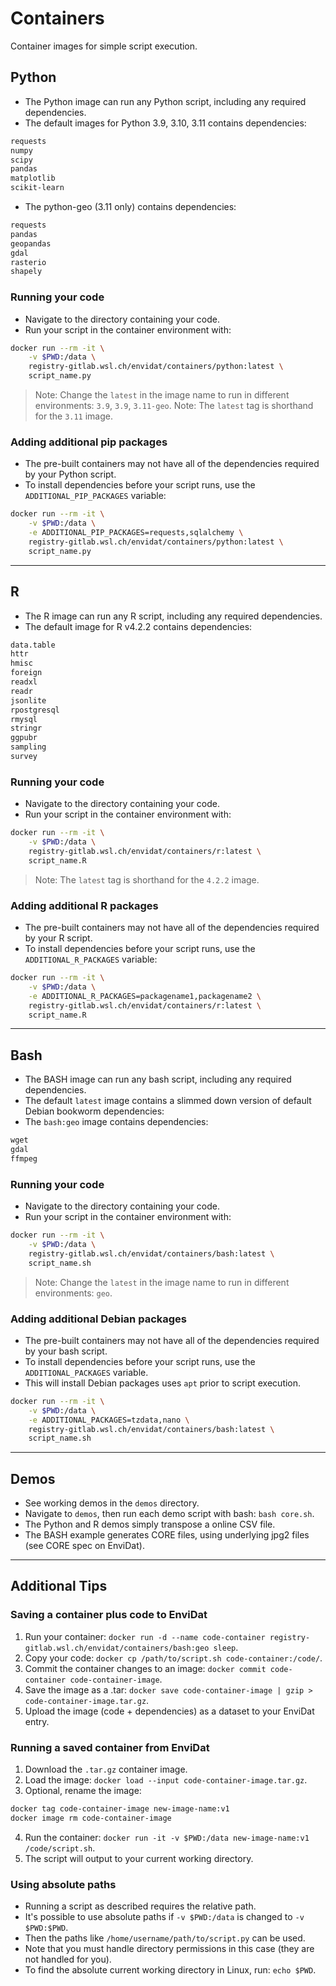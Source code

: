 # Containers

Container images for simple script execution.

## Python

- The Python image can run any Python script, including any required dependencies.
- The default images for Python 3.9, 3.10, 3.11 contains dependencies:

```txt
requests
numpy
scipy
pandas
matplotlib
scikit-learn
```

- The python-geo (3.11 only) contains dependencies:

```txt
requests
pandas
geopandas
gdal
rasterio
shapely
```

### Running your code

- Navigate to the directory containing your code.
- Run your script in the container environment with:

```bash
docker run --rm -it \
    -v $PWD:/data \
    registry-gitlab.wsl.ch/envidat/containers/python:latest \
    script_name.py
```

> Note: Change the `latest` in the image name to run in different environments: `3.9`, `3.9`, `3.11-geo`.
> Note: The `latest` tag is shorthand for the `3.11` image.

### Adding additional pip packages

- The pre-built containers may not have all of the dependencies required by your Python script.
- To install dependencies before your script runs, use the `ADDITIONAL_PIP_PACKAGES` variable:

```bash
docker run --rm -it \
    -v $PWD:/data \
    -e ADDITIONAL_PIP_PACKAGES=requests,sqlalchemy \
    registry-gitlab.wsl.ch/envidat/containers/python:latest \
    script_name.py
```

---

## R

- The R image can run any R script, including any required dependencies.
- The default image for R v4.2.2 contains dependencies:

```txt
data.table
httr
hmisc
foreign
readxl
readr
jsonlite
rpostgresql
rmysql
stringr
ggpubr
sampling
survey
```

### Running your code

- Navigate to the directory containing your code.
- Run your script in the container environment with:

```bash
docker run --rm -it \
    -v $PWD:/data \
    registry-gitlab.wsl.ch/envidat/containers/r:latest \
    script_name.R
```

> Note: The `latest` tag is shorthand for the `4.2.2` image.

### Adding additional R packages

- The pre-built containers may not have all of the dependencies required by your R script.
- To install dependencies before your script runs, use the `ADDITIONAL_R_PACKAGES` variable:

```bash
docker run --rm -it \
    -v $PWD:/data \
    -e ADDITIONAL_R_PACKAGES=packagename1,packagename2 \
    registry-gitlab.wsl.ch/envidat/containers/r:latest \
    script_name.R
```

---

## Bash

- The BASH image can run any bash script, including any required dependencies.
- The default `latest` image contains a slimmed down version of default Debian bookworm dependencies:
- The `bash:geo` image contains dependencies:

```txt
wget
gdal
ffmpeg
```

### Running your code

- Navigate to the directory containing your code.
- Run your script in the container environment with:

```bash
docker run --rm -it \
    -v $PWD:/data \
    registry-gitlab.wsl.ch/envidat/containers/bash:latest \
    script_name.sh
```

> Note: Change the `latest` in the image name to run in different environments: `geo`.

### Adding additional Debian packages

- The pre-built containers may not have all of the dependencies required by your bash script.
- To install dependencies before your script runs, use the `ADDITIONAL_PACKAGES` variable.
- This will install Debian packages uses `apt` prior to script execution.

```bash
docker run --rm -it \
    -v $PWD:/data \
    -e ADDITIONAL_PACKAGES=tzdata,nano \
    registry-gitlab.wsl.ch/envidat/containers/bash:latest \
    script_name.sh
```

---

## Demos

- See working demos in the `demos` directory.
- Navigate to `demos`, then run each demo script with bash: `bash core.sh`.
- The Python and R demos simply transpose a online CSV file.
- The BASH example generates CORE files, using underlying jpg2 files (see CORE spec on EnviDat).

---

## Additional Tips

### Saving a container plus code to EnviDat

1. Run your container: `docker run -d --name code-container registry-gitlab.wsl.ch/envidat/containers/bash:geo sleep`.
2. Copy your code: `docker cp /path/to/script.sh code-container:/code/`.
3. Commit the container changes to an image: `docker commit code-container code-container-image`.
4. Save the image as a .tar: `docker save code-container-image | gzip > code-container-image.tar.gz`.
5. Upload the image (code + dependencies) as a dataset to your EnviDat entry.

### Running a saved container from EnviDat

1. Download the `.tar.gz` container image.
2. Load the image: `docker load --input code-container-image.tar.gz`.
3. Optional, rename the image:

```bash
docker tag code-container-image new-image-name:v1
docker image rm code-container-image
```

4. Run the container: `docker run -it -v $PWD:/data new-image-name:v1 /code/script.sh`.
5. The script will output to your current working directory.

### Using absolute paths

- Running a script as described requires the relative path.
- It's possible to use absolute paths if `-v $PWD:/data` is changed to `-v $PWD:$PWD`.
- Then the paths like `/home/username/path/to/script.py` can be used.
- Note that you must handle directory permissions in this case (they are not handled for you).
- To find the absolute current working directory in Linux, run: `echo $PWD`.
